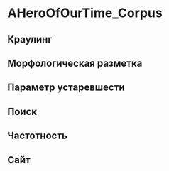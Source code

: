 # AHeroOfOurTime_Corpus
## Краулинг

## Морфологическая разметка

## Параметр устаревшести

## Поиск

## Частотность

## Сайт
